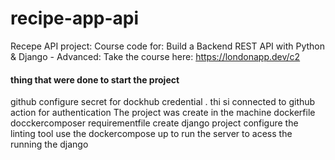 # recipe-app-api
Recepe API project: Course code for: Build a Backend REST API with Python &amp; Django - Advanced: Take the course here: https://londonapp.dev/c2



#### thing that were done to start the project
github 
configure secret for dockhub credential . thi si connected to github action for authentication
The project was create in the machine
    dockerfile
    docckercomposer
    requirementfile
    create django project
    configure the linting tool
    use the dockercompose up to run the server to acess the running the django